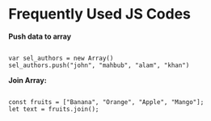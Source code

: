 # Frequently Used JS Codes


<b>Push data to array </b>
<pre><code>
var sel_authors = new Array()
sel_authors.push("john", "mahbub", "alam", "khan")
</pre></code>

<b>Join Array:</b>

<pre><code>
const fruits = ["Banana", "Orange", "Apple", "Mango"];
let text = fruits.join(); 
</pre></code>
